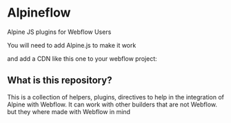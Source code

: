 # Alpineflow
Alpine JS plugins for Webflow Users

You will need to add Alpine.js to make it work
<script src="//unpkg.com/alpinejs" defer></script>

and add a CDN like this one to your webflow project:
<script src="https://cdn.jsdelivr.net/gh/walmello24/alpineflow@main/main.js"></script>

## What is this repository?
This is a collection of helpers, plugins, directives to help in the integration of Alpine with Webflow.
It can work with other builders that are not Webflow. but they where made with Webflow in mind
